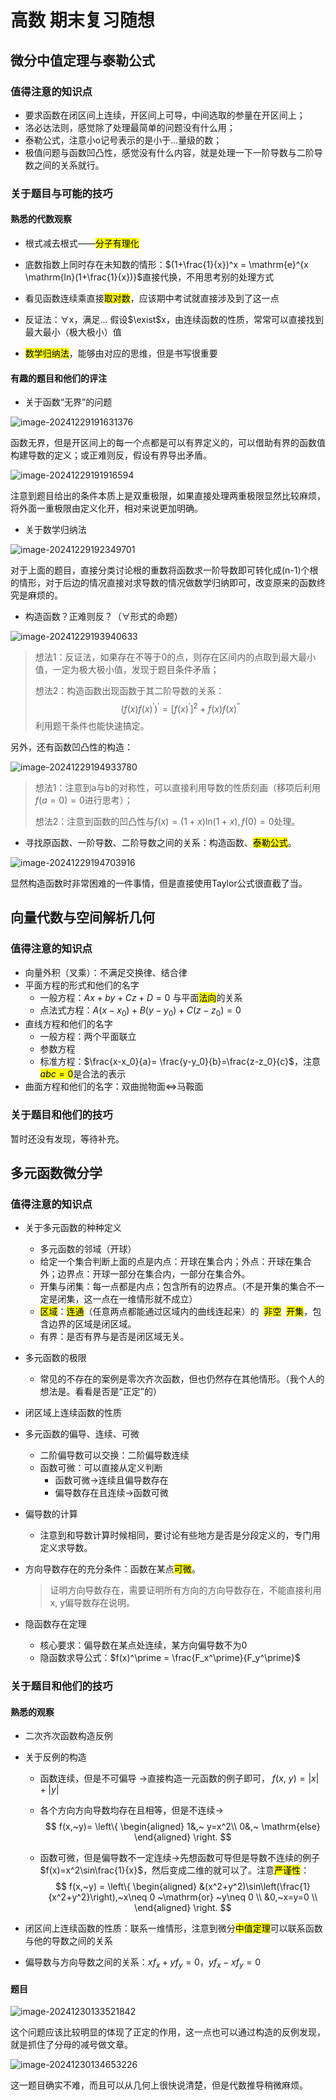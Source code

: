 # 高数 期末复习随想

## 微分中值定理与泰勒公式

### 值得注意的知识点

- 要求函数在闭区间上连续，开区间上可导，中间选取的参量在开区间上；
- 洛必达法则，感觉除了处理最简单的问题没有什么用；
- 泰勒公式，注意小o记号表示的是小于...量级的数；
- 极值问题与函数凹凸性，感觉没有什么内容，就是处理一下一阶导数与二阶导数之间的关系就行。

### 关于题目与可能的技巧

#### 熟悉的代数观察

- 根式减去根式——<mark>分子有理化</mark>

- 底数指数上同时存在未知数的情形：$(1+\frac{1}{x})^x = \mathrm{e}^{x \mathrm{ln}(1+\frac{1}{x})}$直接代换，不用思考别的处理方式
- 看见函数连续乘直接<mark>取对数</mark>，应该期中考试就直接涉及到了这一点

- 反证法：$\forall$x，满足... 假设$\exist$x，由连续函数的性质，常常可以直接找到最大最小（极大极小）值
- <mark>数学归纳法</mark>，能够由对应的思维，但是书写很重要

#### 有趣的题目和他们的评注

- 关于函数“无界”的问题

![image-20241229191631376](https://raw.githubusercontent.com/stur007/img/main/img/202412291916574.png)

函数无界，但是开区间上的每一个点都是可以有界定义的，可以借助有界的函数值构建导数的定义；或正难则反，假设有界导出矛盾。

![image-20241229191916594](https://raw.githubusercontent.com/stur007/img/main/img/202412291919720.png)

注意到题目给出的条件本质上是双重极限，如果直接处理两重极限显然比较麻烦，将外面一重极限由定义化开，相对来说更加明确。

- 关于数学归纳法

![image-20241229192349701](https://raw.githubusercontent.com/stur007/img/main/img/202412291923851.png)

对于上面的题目，直接分类讨论根的重数将函数求一阶导数即可转化成(n-1)个根的情形，对于后边的情况直接对求导数的情况做数学归纳即可，改变原来的函数终究是麻烦的。

- 构造函数？正难则反？（$\forall$形式的命题）

![image-20241229193940633](https://raw.githubusercontent.com/stur007/img/main/img/202412291939784.png)

> 想法1：反证法，如果存在不等于0的点，则存在区间内的点取到最大最小值，一定为极大极小值，发现于题目条件矛盾；
>
> 想法2：构造函数出现函数于其二阶导数的关系：
> $$
> (f(x)f(x)^\prime)^\prime = [f(x)^\prime]^2 +f(x)f(x)^{\prime\prime}
> $$
> 利用题干条件也能快速搞定。

另外，还有函数凹凸性的构造：

![image-20241229194933780](https://raw.githubusercontent.com/stur007/img/main/img/202412291949919.png)

> 想法1：注意到a与b的对称性，可以直接利用导数的性质刻画（移项后利用$f(a=0)=0$进行思考）；
>
> 想法2：注意到函数的凹凸性与$f(x)=(1+x)\mathrm{ln}(1+x), f(0)=0$处理。

- 寻找原函数、一阶导数、二阶导数之间的关系：构造函数、<mark>泰勒公式</mark>。

![image-20241229194703916](https://raw.githubusercontent.com/stur007/img/main/img/202412291947068.png)

显然构造函数时非常困难的一件事情，但是直接使用Taylor公式很直截了当。

## 向量代数与空间解析几何

### 值得注意的知识点

- 向量外积（叉乘）：不满足交换律、结合律
- 平面方程的形式和他们的名字
  - 一般方程：$Ax+by+Cz+D=0$ 与平面<mark>法向</mark>的关系
  - 点法式方程：$A(x-x_0)+B(y-y_0)+C(z-z_0)=0$
- 直线方程和他们的名字
  - 一般方程：两个平面联立
  - 参数方程
  - 标准方程：$\frac{x-x_0}{a}= \frac{y-y_0}{b}=\frac{z-z_0}{c}$，注意<mark>$abc=0$</mark>是合法的表示
- 曲面方程和他们的名字：双曲抛物面$\Leftrightarrow$马鞍面

### 关于题目和他们的技巧

暂时还没有发现，等待补充。

## 多元函数微分学

### 值得注意的知识点

- 关于多元函数的种种定义
  - 多元函数的邻域（开球）
  - 给定一个集合判断上面的点是内点：开球在集合内；外点：开球在集合外；边界点：开球一部分在集合内，一部分在集合外。
  - 开集与闭集：每一点都是内点；包含所有的边界点。（不是开集的集合不一定是闭集，这一点在一维情形就不成立）
  - <mark>区域</mark>：<mark>连通</mark>（任意两点都能通过区域内的曲线连起来）的$~~$<mark>非空</mark>$~~$<mark>开集</mark>，包含边界的区域是闭区域。
  - 有界：是否有界与是否是闭区域无关。
  
- 多元函数的极限

  - 常见的不存在的案例是零次齐次函数，但也仍然存在其他情形。（我个人的想法是。看看是否是“正定”的）
  
- 闭区域上连续函数的性质

- 多元函数的偏导、连续、可微
  - 二阶偏导数可以交换：二阶偏导数连续
  - 函数可微：可以直接从定义判断
    - 函数可微$\rightarrow$连续且偏导数存在
    - 偏导数存在且连续$\rightarrow$函数可微
  
- 偏导数的计算
  - 注意到和导数计算时候相同，要讨论有些地方是否是分段定义的，专门用定义求导数。
  
- 方向导数存在的充分条件：函数在某点<mark>可微</mark>。

  > 证明方向导数存在，需要证明所有方向的方向导数存在，不能直接利用x, y偏导数存在说明。

- 隐函数存在定理
  - 核心要求：偏导数在某点处连续，某方向偏导数不为0
  - 隐函数求导公式：$f(x)^\prime = \frac{F_x^\prime}{F_y^\prime}$

### 关于题目和他们的技巧

#### 熟悉的观察

- 二次齐次函数构造反例

- 关于反例的构造

  - 函数连续，但是不可偏导 ->直接构造一元函数的例子即可， $f(x,~y)= |x|+|y|$

  - 各个方向方向导数均存在且相等，但是不连续->
    $$
    f(x,~y)= \left\{
    \begin{aligned}
    1&,~ y=x^2\\
    0&,~ \mathrm{else}
    \end{aligned}
    \right.
    $$

  - 函数可微，但是偏导数不一定连续->先想函数可导但是导数不连续的例子$f(x)=x^2\sin\frac{1}{x}$，然后变成二维的就可以了。注意<mark>严谨性</mark>：
    $$
    f(x,~y) = \left\{
    \begin{aligned}
    &(x^2+y^2)\sin\left(\frac{1}{x^2+y^2}\right),~x\neq 0 ~\mathrm{or} ~y\neq 0 \\
    &0,~x=y=0 \\
    \end{aligned}
    \right.
    $$
  
- 闭区间上连续函数的性质：联系一维情形，注意到微分<mark>中值定理</mark>可以联系函数与他的导数之间的关系

- 偏导数与方向导数之间的关系：$xf_x +yf_y=0$，$yf_x-xf_y=0$


#### 题目

![image-20241230133521842](https://raw.githubusercontent.com/stur007/img/main/img/202412301335976.png)

这个问题应该比较明显的体现了正定的作用，这一点也可以通过构造的反例发现，就是抓住了分母的减号做文章。

![image-20241230134653226](https://raw.githubusercontent.com/stur007/img/main/img/202412301346376.png)

这一题目确实不难，而且可以从几何上很快说清楚，但是代数推导稍微麻烦。